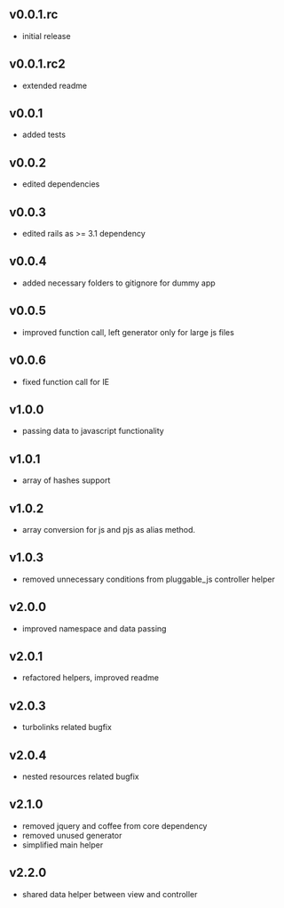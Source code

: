 ## v0.0.1.rc

* initial release

## v0.0.1.rc2

* extended readme

## v0.0.1

* added tests

## v0.0.2

* edited dependencies

## v0.0.3

* edited rails as >= 3.1 dependency

## v0.0.4

* added necessary folders to gitignore for dummy app

## v0.0.5

* improved function call, left generator only for large js files

## v0.0.6

* fixed function call for IE

## v1.0.0

* passing data to javascript functionality

## v1.0.1

* array of hashes support

## v1.0.2

* array conversion for js and pjs as alias method.

## v1.0.3

* removed unnecessary conditions from pluggable_js controller helper

## v2.0.0

* improved namespace and data passing

## v2.0.1

* refactored helpers, improved readme

## v2.0.3

* turbolinks related bugfix

## v2.0.4

* nested resources related bugfix

## v2.1.0

* removed jquery and coffee from core dependency
* removed unused generator
* simplified main helper

## v2.2.0

* shared data helper between view and controller
